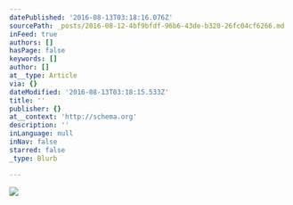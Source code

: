 ```yaml
---
datePublished: '2016-08-13T03:18:16.076Z'
sourcePath: _posts/2016-08-12-4bf9bfdf-96b6-43de-b320-26fc04cf6266.md
inFeed: true
authors: []
hasPage: false
keywords: []
author: []
at__type: Article
via: {}
dateModified: '2016-08-13T03:18:15.533Z'
title: ''
publisher: {}
at__context: 'http://schema.org'
description: ''
inLanguage: null
inNav: false
starred: false
_type: Blurb

---
```

![](https://the-grid-user-content.s3-us-west-2.amazonaws.com/d267689c-3dfd-466a-9c35-5264b8cd2e15.png)